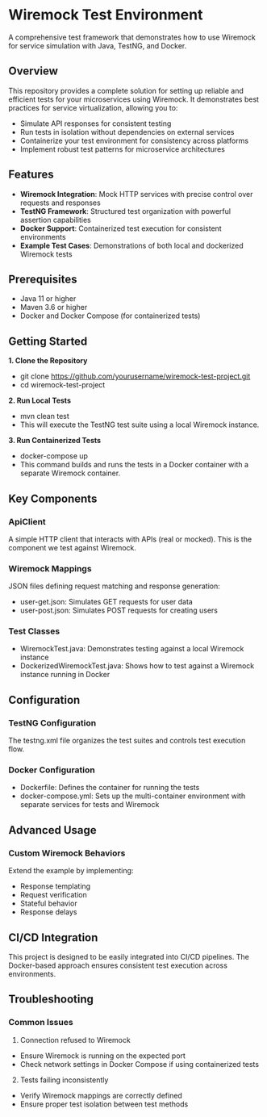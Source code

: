 # Wiremock Test Environment
A comprehensive test framework that demonstrates how to use Wiremock for service simulation with Java, TestNG, and Docker.

## Overview
This repository provides a complete solution for setting up reliable and efficient tests for your microservices using Wiremock. It demonstrates best practices for service virtualization, allowing you to:

- Simulate API responses for consistent testing
- Run tests in isolation without dependencies on external services
- Containerize your test environment for consistency across platforms
- Implement robust test patterns for microservice architectures

## Features

- **Wiremock Integration**: Mock HTTP services with precise control over requests and responses
- **TestNG Framework**: Structured test organization with powerful assertion capabilities
- **Docker Support**: Containerized test execution for consistent environments
- **Example Test Cases**: Demonstrations of both local and dockerized Wiremock tests

## Prerequisites

- Java 11 or higher
- Maven 3.6 or higher
- Docker and Docker Compose (for containerized tests)

## Getting Started
**1. Clone the Repository**
- git clone https://github.com/yourusername/wiremock-test-project.git
- cd wiremock-test-project
  
**2. Run Local Tests**
- mvn clean test
- This will execute the TestNG test suite using a local Wiremock instance.
  
**3. Run Containerized Tests**
- docker-compose up
- This command builds and runs the tests in a Docker container with a separate Wiremock container.

## Key Components
### ApiClient
A simple HTTP client that interacts with APIs (real or mocked). This is the component we test against Wiremock.

### Wiremock Mappings
JSON files defining request matching and response generation:

- user-get.json: Simulates GET requests for user data
- user-post.json: Simulates POST requests for creating users

### Test Classes

- WiremockTest.java: Demonstrates testing against a local Wiremock instance
- DockerizedWiremockTest.java: Shows how to test against a Wiremock instance running in Docker

## Configuration
### TestNG Configuration
The testng.xml file organizes the test suites and controls test execution flow.

### Docker Configuration

- Dockerfile: Defines the container for running the tests
- docker-compose.yml: Sets up the multi-container environment with separate services for tests and Wiremock

## Advanced Usage
### Custom Wiremock Behaviors
Extend the example by implementing:

- Response templating
- Request verification
- Stateful behavior
- Response delays

## CI/CD Integration
This project is designed to be easily integrated into CI/CD pipelines. The Docker-based approach ensures consistent test execution across environments.

## Troubleshooting
### Common Issues

1. Connection refused to Wiremock

- Ensure Wiremock is running on the expected port
- Check network settings in Docker Compose if using containerized tests

2. Tests failing inconsistently

- Verify Wiremock mappings are correctly defined
- Ensure proper test isolation between test methods
